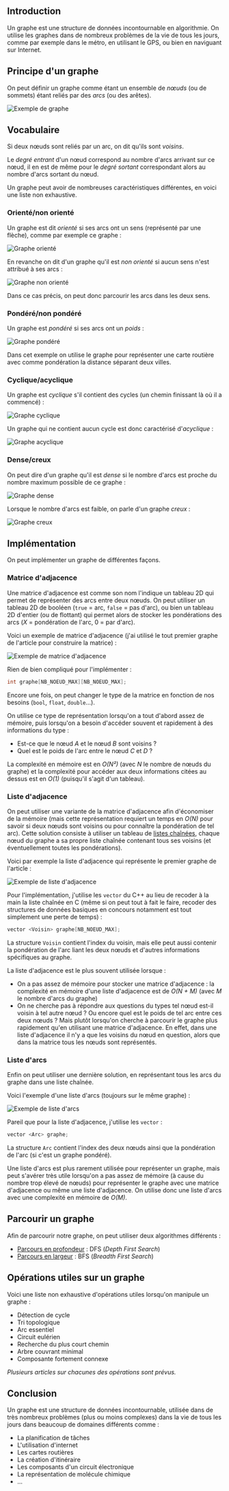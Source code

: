 ## Introduction

Un graphe est une structure de données incontournable en algorithmie. On utilise les graphes dans de nombreux problèmes de la vie de tous les jours, comme par exemple dans le métro, en utilisant le GPS, ou bien en naviguant sur Internet.

## Principe d'un graphe

On peut définir un graphe comme étant un ensemble de *nœuds* (ou de sommets) étant reliés par des 
*arcs* (ou des arêtes).

![Exemple de graphe](https://raw.githubusercontent.com/iTech-/iTechome/master/1%20-%20Algorithme/1%20-%20Structure%20de%20donnees/6%20-%20Graphe/Image/graphe_exemple.png)

## Vocabulaire

Si deux nœuds sont reliés par un arc, on dit qu'ils sont *voisins*.

Le *degré entrant* d'un nœud correspond au nombre d'arcs arrivant sur ce nœud, il en est de même pour le *degré sortant* correspondant alors au nombre d'arcs sortant du nœud.

Un graphe peut avoir de nombreuses caractéristiques différentes, en voici une liste non exhaustive.

### Orienté/non orienté

Un graphe est dit *orienté* si ses arcs ont un sens (représenté par une flèche), comme par exemple ce graphe :

![Graphe orienté](https://raw.githubusercontent.com/iTech-/iTechome/master/1%20-%20Algorithme/1%20-%20Structure%20de%20donnees/6%20-%20Graphe/Image/graphe_oriente.png)

En revanche on dit d'un graphe qu'il est *non orienté* si aucun sens n'est attribué à ses arcs :

![Graphe non orienté](https://raw.githubusercontent.com/iTech-/iTechome/master/1%20-%20Algorithme/1%20-%20Structure%20de%20donnees/6%20-%20Graphe/Image/graphe_non_oriente.png)

Dans ce cas précis, on peut donc parcourir les arcs dans les deux sens.

### Pondéré/non pondéré

Un graphe est *pondéré* si ses arcs ont un *poids* :

![Graphe pondéré](https://raw.githubusercontent.com/iTech-/iTechome/master/1%20-%20Algorithme/1%20-%20Structure%20de%20donnees/6%20-%20Graphe/Image/graphe_pondere.png)

Dans cet exemple on utilise le graphe pour représenter une carte routière avec comme pondération la distance séparant deux villes.

### Cyclique/acyclique

Un graphe est *cyclique* s'il contient des cycles (un chemin finissant là où il a commencé) :

![Graphe cyclique](https://raw.githubusercontent.com/iTech-/iTechome/master/1%20-%20Algorithme/1%20-%20Structure%20de%20donnees/6%20-%20Graphe/Image/graphe_cyclique.png)

Un graphe qui ne contient aucun cycle est donc caractérisé d'*acyclique* :

![Graphe acyclique](https://raw.githubusercontent.com/iTech-/iTechome/master/1%20-%20Algorithme/1%20-%20Structure%20de%20donnees/6%20-%20Graphe/Image/graphe_acyclique.png)

### Dense/creux

On peut dire d'un graphe qu'il est *dense* si le nombre d'arcs est proche du nombre maximum possible de ce graphe :

![Graphe dense](https://raw.githubusercontent.com/iTech-/iTechome/master/1%20-%20Algorithme/1%20-%20Structure%20de%20donnees/6%20-%20Graphe/Image/graphe_dense.png)

Lorsque le nombre d'arcs est faible, on parle d'un graphe *creux* :

![Graphe creux](https://raw.githubusercontent.com/iTech-/iTechome/master/1%20-%20Algorithme/1%20-%20Structure%20de%20donnees/6%20-%20Graphe/Image/graphe_creux.png)

## Implémentation

On peut implémenter un graphe de différentes façons.

### Matrice d'adjacence

Une matrice d'adjacence est comme son nom l'indique un tableau 2D qui permet de représenter des arcs entre deux nœuds. On peut utiliser un tableau 2D de booléen (`true` = arc, `false` = pas d'arc), ou bien un tableau 2D d'entier (ou de flottant) qui permet alors de stocker les pondérations des arcs (*X* = pondération de l'arc, 0 = par d'arc).

Voici un exemple de matrice d'adjacence (j'ai utilisé le tout premier graphe de l'article pour construire la matrice) :

![Exemple de matrice d'adjacence](https://raw.githubusercontent.com/iTech-/iTechome/master/1%20-%20Algorithme/1%20-%20Structure%20de%20donnees/6%20-%20Graphe/Image/exemple_matrice_adjacence.png)

Rien de bien compliqué pour l'implémenter :

```c
int graphe[NB_NOEUD_MAX][NB_NOEUD_MAX];
```

Encore une fois, on peut changer le type de la matrice en fonction de nos besoins (`bool`, `float`, `double`...).

On utilise ce type de représentation lorsqu'on a tout d'abord assez de mémoire, puis lorsqu'on a besoin d'accéder souvent et rapidement à des informations du type :

   - Est-ce que le nœud *A* et le nœud *B* sont voisins ?
   - Quel est le poids de l'arc entre le nœud *C* et *D* ?

La complexité en mémoire est en *O(N²)* (avec *N* le nombre de nœuds du graphe) et la complexité pour accéder aux deux informations citées au dessus est en *O(1)* (puisqu'il s'agit d'un tableau).

### Liste d'adjacence

On peut utiliser une variante de la matrice d'adjacence afin d'économiser de la mémoire (mais cette représentation requiert un temps en *O(N)* pour savoir si deux nœuds sont voisins ou pour connaître la pondération de tel arc). Cette solution consiste à utiliser un tableau de [listes chaînées](https://itechome.wordpress.com/algorithme/structure-de-donnees/liste-chainee/), chaque nœud du graphe a sa propre liste chaînée contenant tous ses voisins (et éventuellement toutes les pondérations).

Voici par exemple la liste d'adjacence qui représente le premier graphe de l'article :

![Exemple de liste d'adjacence](https://raw.githubusercontent.com/iTech-/iTechome/master/1%20-%20Algorithme/1%20-%20Structure%20de%20donnees/6%20-%20Graphe/Image/exemple_liste_adjacence.png)

Pour l'implémentation, j'utilise les `vector` du C++ au lieu de recoder à la main la liste chaînée en C (même si on peut tout à fait le faire, recoder des structures de données basiques en concours notamment est tout simplement une perte de temps) :

```c++
vector <Voisin> graphe[NB_NOEUD_MAX];
```

La structure `Voisin` contient l'index du voisin, mais elle peut aussi contenir la pondération de l'arc liant les deux nœuds et d'autres informations spécifiques au graphe.

La liste d'adjacence est le plus souvent utilisée lorsque :

   - On a pas assez de mémoire pour stocker une matrice d'adjacence : la complexité en mémoire d'une liste d'adjacence est de  *O(N + M)* (avec *M* le nombre d'arcs du graphe)
   - On ne cherche pas à répondre aux questions du types tel nœud est-il voisin à tel autre nœud ? Ou encore quel est le poids de tel arc entre ces deux nœuds ? Mais plutôt lorsqu'on cherche à parcourir le graphe plus rapidement qu'en utilisant une matrice d'adjacence. En effet, dans une liste d'adjacence il n'y a que les voisins du nœud en question, alors que dans la matrice tous les nœuds sont représentés.

### Liste d'arcs

Enfin on peut utiliser une dernière solution, en représentant tous les arcs du graphe dans une liste chaînée.

Voici l'exemple d'une liste d'arcs (toujours sur le même graphe) :

![Exemple de liste d'arcs](https://raw.githubusercontent.com/iTech-/iTechome/master/1%20-%20Algorithme/1%20-%20Structure%20de%20donnees/6%20-%20Graphe/Image/exemple_liste_arcs.png)

Pareil que pour la liste d'adjacence, j'utilise les `vector` :

```c++
vector <Arc> graphe;
```

La structure `Arc` contient l'index des deux nœuds ainsi que la pondération de l'arc (si c'est un graphe pondéré).

Une liste d'arcs est plus rarement utilisée pour représenter un graphe, mais peut s'avérer très utile lorsqu'on a pas assez de mémoire (à cause du nombre trop élevé de nœuds) pour représenter le graphe avec une matrice d'adjacence ou même une liste d'adjacence. On utilise donc une liste d'arcs avec une complexité en mémoire de *O(M)*.

## Parcourir un graphe

Afin de parcourir notre graphe, on peut utiliser deux algorithmes différents :

- [Parcours en profondeur](https://itechome.wordpress.com/algorithme/structure-de-donnees/graphe/parcours-en-profondeur/) : DFS (*Depth First Search*)
- [Parcours en largeur](https://itechome.wordpress.com/algorithme/structure-de-donnees/graphe/parcours-en-largeur/) : BFS (*Breadth First Search*)

## Opérations utiles sur un graphe

Voici une liste non exhaustive d'opérations utiles lorsqu'on manipule un graphe : 

- Détection de cycle
- Tri topologique
- Arc essentiel
- Circuit eulérien
- Recherche du plus court chemin
- Arbre couvrant minimal
- Composante fortement connexe

*Plusieurs articles sur chacunes des opérations sont prévus.*

## Conclusion

Un graphe est une structure de données incontournable, utilisée dans de très nombreux problèmes (plus ou moins complexes) dans la vie de tous les jours dans beaucoup de domaines différents comme :

   - La planification de tâches
   - L'utilisation d'internet
   - Les cartes routières
   - La création d'itinéraire
   - Les composants d'un circuit électronique
   - La représentation de molécule chimique
   - ...

